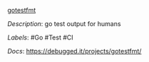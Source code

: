 [gotestfmt](https://github.com/haveyoudebuggedit/gotestfmt)

*Description*: go test output for humans

*Labels*: #Go #Test #CI

*Docs*: https://debugged.it/projects/gotestfmt/
